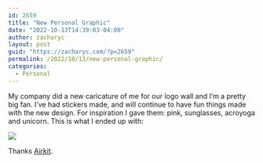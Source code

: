 ```yaml
---
id: 2659
title: "New Personal Graphic"
date: "2022-10-13T14:39:03-04:00"
author: zacharyc
layout: post
guid: "https://zacharyc.com/?p=2659"
permalink: /2022/10/13/new-personal-graphic/
categories:
  - Personal
---
```


My company did a new caricature of me for our logo wall and I’m a pretty big fan. I’ve had stickers made, and will continue to have fun things made with the new design. For inspiration I gave them: pink, sunglasses, acroyoga and unicorn. This is what I ended up with:

<img src="/assets/img/2022/10/Zach_Cohen_.jpg" />

Thanks [Airkit](https://www.airkit.com).
